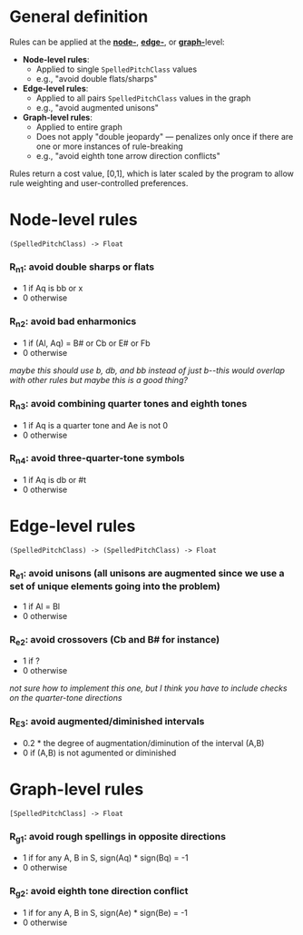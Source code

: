 # General definition

Rules can be applied at the [**node-**](#node-level), [**edge-**](#edge-level), or [**graph-**](#graph-level)level:

- **Node-level rules**:
  - Applied to single `SpelledPitchClass` values
  - e.g., "avoid double flats/sharps"
- **Edge-level rules**:
  - Applied to all pairs `SpelledPitchClass` values in the graph
  - e.g., "avoid augmented unisons"
- **Graph-level rules**:
  - Applied to entire graph
  - Does not apply "double jeopardy" — penalizes only once if there are one or more instances of rule-breaking
  - e.g., "avoid eighth tone arrow direction conflicts"
  
Rules return a cost value, [0,1], which is later scaled by the program to allow rule weighting and user-controlled preferences.

<a id="node-level"></a>
# Node-level rules
`(SpelledPitchClass) -> Float`

### R<sub>n1</sub>: avoid double sharps or flats
* 1 if Aq is bb or x
* 0 otherwise

### R<sub>n2</sub>: avoid bad enharmonics
* 1 if (Al, Aq) = B# or Cb or E# or Fb
* 0 otherwise

_maybe this should use b, db, and bb instead of just b--this would overlap with other rules but maybe this is a good thing?_

### R<sub>n3</sub>: avoid combining quarter tones and eighth tones
* 1 if Aq is a quarter tone and Ae is not 0
* 0 otherwise

### R<sub>n4</sub>: avoid three-quarter-tone symbols
* 1 if Aq is db or #t
* 0 otherwise

<a id="edge-level"></a>
# Edge-level rules
`(SpelledPitchClass) -> (SpelledPitchClass) -> Float`

### R<sub>e1</sub>: avoid unisons (all unisons are augmented since we use a set of unique elements going into the problem)
* 1 if Al = Bl
* 0 otherwise

### R<sub>e2</sub>: avoid crossovers (Cb and B# for instance)
* 1 if ?
* 0 otherwise

_not sure how to implement this one, but I think you have to include checks on the quarter-tone directions_

### R<sub>E3</sub>: avoid augmented/diminished intervals
* 0.2 * the degree of augmentation/diminution of the interval (A,B)
* 0 if (A,B) is not agumented or diminished

<a id="graph-level"></a>
# Graph-level rules
`[SpelledPitchClass] -> Float`

### R<sub>g1</sub>: avoid rough spellings in opposite directions
* 1 if for any A, B in S, sign(Aq) * sign(Bq) = -1
* 0 otherwise

### R<sub>g2</sub>: avoid eighth tone direction conflict
* 1 if for any A, B in S, sign(Ae) * sign(Be) = -1
* 0 otherwise

